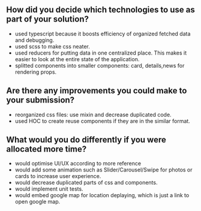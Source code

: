## How did you decide which technologies to use as part of your solution?

-   used typescript because it boosts efficiency of organized fetched data and debugging.
-   used scss to make css neater.
-   used reducers for putting data in one centralized place. This makes it easier to look at the entire state of the application.
-   splitted components into smaller components: card, details,news for rendering props.

## Are there any improvements you could make to your submission?

-   reorganized css files: use mixin and decrease duplicated code.
-   used HOC to create reuse components if they are in the similar format.

## What would you do differently if you were allocated more time?

-   would optimise UI/UX according to more reference
-   would add some animation such as Slider/Carousel/Swipe for photos or cards to increase user experience.
-   would decrease duplicated parts of css and components.
-   would implement unit tests.
-   would embed google map for location deplaying, which is just a link to open google map.
